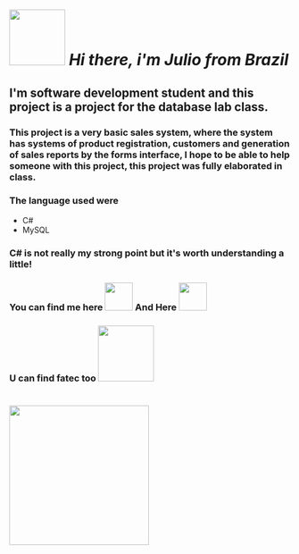  *<h1 align="left"> <img src="https://media3.giphy.com/media/xgC0dqgNE2b7KvH0W0/giphy.gif?cid=ecf05e47u1sjnmtiaric1vo5exkbd8rs9a6n43x50vots9jc&rid=giphy.gif&ct=s" width=100>
  Hi there, i'm Julio from Brazil</h1>*

## I'm software development student and this project is a project for the database lab class.
### This project is a very basic sales system, where the system has systems of product registration, customers and generation of sales reports by the forms interface, I hope to be able to help someone with this project, this project was fully elaborated in class.

### The language used were
* C#
* MySQL

<h3>C# is not really my strong point but it's worth understanding a little!</h3>

<h3> You can find me here
  <a href="https://www.linkedin.com/in/julio-augusto-a99308119/"><img src="https://media1.giphy.com/media/HQTYdpx1yhxWpugAi2/giphy.gif?cid=ecf05e475wvxroh7lso1o43rzmla6dixesq4ozeuow979u1j&rid=giphy.gif&ct=s" width=50></a>
  And Here 
  <a href="https://github.com/augustojulio-code"><img src="https://media1.giphy.com/media/KzJkzjggfGN5Py6nkT/giphy.gif?cid=ecf05e475ugpwrqi5abxfvhx782j1jurqyj2p9p5r6fk0cps&rid=giphy.gif&ct=s" width=50></a>
</h3>
<h3> U can find fatec too <a href="http://www.fatecsdp.edu.br/">
  <img src="https://media3.giphy.com/media/3o7OsRrAdd6q3DG3E4/giphy.gif?cid=ecf05e4714v8n2oz22uzajbx618bloxaqoqwjxychfmsrelj&rid=giphy.gif&ct=s" width=100></a>
</h3>


<h1 align="left"> <img src="https://media4.giphy.com/media/mKSKHqHAF4V5maZuC7/giphy.gif?cid=ecf05e47fhap2j3ns1z0zjtgybvf9al3e23ft77vjhh9kla2&rid=giphy.gif&ct=s" width= 250></h1>
